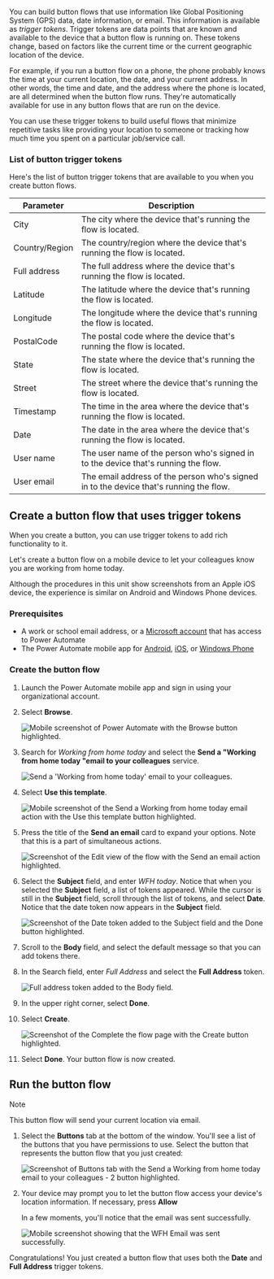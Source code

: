 You can build button flows that use information like Global Positioning System (GPS) data, date information, or email. This information is available as *trigger tokens*. Trigger tokens are data points that are known and available to the device that a button flow is running on. These tokens change, based on factors like the current time or the current geographic location of the device.

For example, if you run a button flow on a phone, the phone probably knows the time at your current location, the date, and your current address. In other words, the time and date, and the address where the phone is located, are all determined when the button flow runs. They're automatically available for use in any button flows that are run on the device.

You can use these trigger tokens to build useful flows that minimize repetitive tasks like providing your location to someone or tracking how much time you spent on a particular job/service call.

### List of button trigger tokens

Here's the list of button trigger tokens that are available to you when you create button flows.

| Parameter | Description |
| --- | --- |
| City | The city where the device that's running the flow is located. |
| Country/Region | The country/region where the device that's running the flow is located.|
| Full address | The full address where the device that's running the flow is located. |
| Latitude | The latitude where the device that's running the flow is located. |
| Longitude | The longitude where the device that's running the flow is located. |
| PostalCode | The postal code where the device that's running the flow is located. |
| State | The state where the device that's running the flow is located. |
| Street | The street where the device that's running the flow is located. |
| Timestamp | The time in the area where the device that's running the flow is located. |
| Date | The date in the area where the device that's running the flow is located. |
| User name | The user name of the person who's signed in to the device that's running the flow. |
| User email | The email address of the person who's signed in to the device that's running the flow. |

## Create a button flow that uses trigger tokens

When you create a button, you can use trigger tokens to add rich functionality to it.

Let's create a button flow on a mobile device to let your colleagues know you are working from home today. 

Although the procedures in this unit show screenshots from an Apple iOS device, the experience is similar on Android and Windows Phone devices.

### Prerequisites

* A work or school email address, or a [Microsoft account](https://account.microsoft.com/about?refd=www.microsoft.com/?azure-portal=true) that has access to Power Automate
* The Power Automate mobile app for [Android](https://aka.ms/flowmobiledocsandroid/?azure-portal=true), [iOS](https://aka.ms/flowmobiledocsios/?azure-portal=true), or [Windows Phone](https://aka.ms/flowmobilewindows/?azure-portal=true)

### Create the button flow

1. Launch the Power Automate mobile app and sign in using your organizational account.

1. Select **Browse**.

    ![Mobile screenshot of Power Automate with the Browse button highlighted.](../media/1.png)

1. Search for *Working from home today* and select the **Send a "Working from home today "email to your colleagues** service.

    ![Send a 'Working from home today' email to your colleagues.](../media/2.png)

1. Select **Use this template**.

    ![Mobile screenshot of the Send a Working from home today email action with the Use this template button highlighted.](../media/3.png)

1. Press the title of the **Send an email** card to expand your options. Note that this is a part of simultaneous actions.

    ![Screenshot of the Edit view of the flow with the Send an email action highlighted.](../media/3-5.png)

1. Select the **Subject** field, and enter *WFH today*. Notice that when you selected the **Subject** field, a list of tokens appeared. While the cursor is still in the **Subject** field, scroll through the list of tokens, and select **Date**. Notice that the date token now appears in the **Subject** field.

    ![Screenshot of the Date token added to the Subject field and the Done button highlighted.](../media/6.png)

1. Scroll to the **Body** field, and select the default message so that you can add tokens there.

1. In the Search field, enter *Full Address* and select the **Full Address** token.

    ![Full address token added to the Body field.](../media/8.png)

1. In the upper right corner, select **Done**.

1. Select **Create**.

    ![Screenshot of the Complete the flow page with the Create button highlighted.](../media/9.png)

1. Select **Done**. Your button flow is now created.

## Run the button flow

> [!NOTE]
> This button flow will send your current location via email.

1. Select the **Buttons** tab at the bottom of the window. You'll see a list of the buttons that you have permissions to use. Select the button that represents the button flow that you just created:

    ![Screenshot of Buttons tab with the Send a Working from home today email to your colleagues - 2 button highlighted.](../media/10.png)

1. Your device may prompt you to let the button flow access your device's location information. If necessary, press **Allow**

    In a few moments, you'll notice that the email was sent successfully.

    ![Mobile screenshot showing that the WFH Email was sent successfully.](../media/12.png)

Congratulations! You just created a button flow that uses both the **Date** and **Full Address** trigger tokens.
